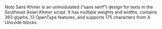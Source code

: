 Noto Sans Khmer is an unmodulated (“sans serif”) design for texts in the Southeast Asian _Khmer_ script. It has multiple weights and widths, contains 363 glyphs, 13 OpenType features, and supports 175 characters from 4 Unicode blocks.